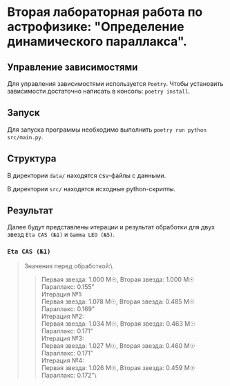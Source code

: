 # Вторая лабораторная работа по астрофизике: "Определение динамического параллакса".
## Управление зависимостями
Для управления зависимостями используется `Poetry`. Чтобы установить зависимости достаточно написать в консоль: `poetry install`.

## Запуск
Для запуска программы необходимо выполнить `poetry run python src/main.py`.

## Структура
В директории `data/` находятся csv-файлы с данными.

В директории `src/` находятся исходные python-скрипты.

## Результат
Далее будут представлены итерации и результат обработки для двух звезд `Eta CAS (№1)` и `Gamma LEO (№5)`.

### `Eta CAS (№1)`
> Значения перед обработкой:\
>> Первая звезда: 1.000 M☉, Вторая звезда: 1.000 M☉\
>> Параллакс: 0.155"\
> Итерация №1:\
>> Первая звезда: 1.078 M☉, Вторая звезда: 0.485 M☉\
>> Параллакс: 0.169"\
> Итерация №2:\
>> Первая звезда: 1.034 M☉, Вторая звезда: 0.463 M☉\
>> Параллакс: 0.171"\
> Итерация №3:\
>> Первая звезда: 1.027 M☉, Вторая звезда: 0.460 M☉\
>> Параллакс: 0.171"\
> Итерация №4:\
>> Первая звезда: 1.026 M☉, Вторая звезда: 0.459 M☉\
>> Параллакс: 0.172"\
